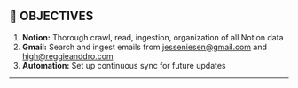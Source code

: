 ## 🎯 OBJECTIVES

1. **Notion:** Thorough crawl, read, ingestion, organization of all Notion data
2. **Gmail:** Search and ingest emails from <jesseniesen@gmail.com> and <high@reggieanddro.com>
3. **Automation:** Set up continuous sync for future updates

---
